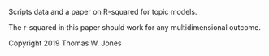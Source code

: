 Scripts data and a paper on R-squared for topic models.

The r-squared in this paper should work for any multidimensional outcome. 

Copyright 2019 Thomas W. Jones